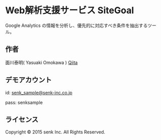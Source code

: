Web解析支援サービス SiteGoal
======================
Google Analytics の情報を分析し、優先的に対応すべき条件を抽出するツール。

作者
------
面川泰明( Yasuaki Omokawa ) [Qiita](http://qiita.com/omokawa_yasu)
     
デモアカウント
--------
id: senk_sample@senk-inc.co.jp

pass: senksample

ライセンス
----------
Copyright &copy; 2015 senk Inc. All Rights Reserved.
 
